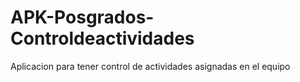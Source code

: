 # APK-Posgrados-Controldeactividades
Aplicacion para tener control de actividades asignadas en el equipo
